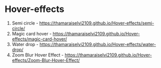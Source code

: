 # Hover-effects
1. Semi circle - https://thamaraiselvi2109.github.io/Hover-effects/semi-circle/
2. Magic card hover - https://thamaraiselvi2109.github.io/Hover-effects/magic-card-hover/
3. Water drop - https://thamaraiselvi2109.github.io/Hover-effects/water-drop/
4. Zoom Blur Hover Effect - https://thamaraiselvi2109.github.io/Hover-effects/Zoom-Blur-Hover-Effect/
